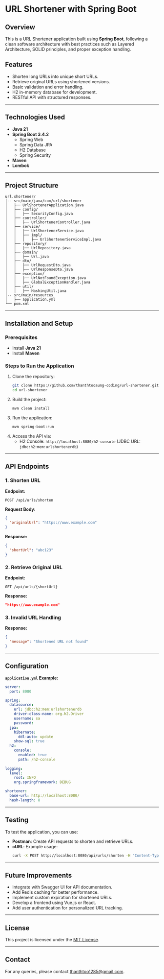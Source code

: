 # URL Shortener with Spring Boot

## Overview
This is a URL Shortener application built using **Spring Boot**, following a clean software architecture with best practices such as Layered Architecture, SOLID principles, and proper exception handling.

## Features
- Shorten long URLs into unique short URLs.
- Retrieve original URLs using shortened versions.
- Basic validation and error handling.
- H2 in-memory database for development.
- RESTful API with structured responses.

---

## Technologies Used
- **Java 21**
- **Spring Boot 3.4.2**
    - Spring Web
    - Spring Data JPA
    - H2 Database
    - Spring Security
- **Maven**
- **Lombok**

---

## Project Structure
```
url.shortener/
│-- src/main/java/com/url/shortener
│   ├── UrlShortenerApplication.java
│   ├── config/
│   │   ├── SecurityConfig.java
│   ├── controller/
│   │   ├── UrlShortenerController.java
│   ├── service/
│   │   ├── UrlShortenerService.java
│   │   ├── impl/
│   │   │   ├── UrlShortenerServiceImpl.java
│   ├── repository/
│   │   ├── UrlRepository.java
│   ├── domain/
│   │   ├── Url.java
│   ├── dto/
│   │   ├── UrlRequestDto.java
│   │   ├── UrlResponseDto.java
│   ├── exception/
│   │   ├── UrlNotFoundException.java
│   │   ├── GlobalExceptionHandler.java
│   ├── util/
│   │   ├── HashingUtil.java
│-- src/main/resources
│   ├── application.yml
└── pom.xml
```

---

## Installation and Setup

### Prerequisites
- Install **Java 21**
- Install **Maven**

### Steps to Run the Application
1. Clone the repository:
   ```bash
   git clone https://github.com/thanthtooaung-coding/url-shortener.git
   cd url-shortener
   ```
2. Build the project:
   ```bash
   mvn clean install
   ```
3. Run the application:
   ```bash
   mvn spring-boot:run
   ```
4. Access the API via:
    - H2 Console: `http://localhost:8080/h2-console` (JDBC URL: `jdbc:h2:mem:urlshortenerdb`)

---

## API Endpoints

### 1. Shorten URL
**Endpoint:**
```
POST /api/urls/shorten
```
**Request Body:**
```json
{
  "originalUrl": "https://www.example.com"
}
```
**Response:**
```json
{
  "shortUrl": "abc123"
}
```

### 2. Retrieve Original URL
**Endpoint:**
```
GET /api/urls/{shortUrl}
```
**Response:**
```json
"https://www.example.com"
```

### 3. Invalid URL Handling
**Response:**
```json
{
  "message": "Shortened URL not found"
}
```

---

## Configuration

**`application.yml` Example:**
```yaml
server:
  port: 8080

spring:
  datasource:
    url: jdbc:h2:mem:urlshortenerdb
    driver-class-name: org.h2.Driver
    username: sa
    password:
  jpa:
    hibernate:
      ddl-auto: update
    show-sql: true
  h2:
    console:
      enabled: true
      path: /h2-console
      
logging:
  level:
    root: INFO
    org.springframework: DEBUG

shortener:
  base-url: http://localhost:8080/
  hash-length: 8
```

---

## Testing
To test the application, you can use:
- **Postman**: Create API requests to shorten and retrieve URLs.
- **cURL**: Example usage:
  ```bash
  curl -X POST http://localhost:8080/api/urls/shorten -H "Content-Type: application/json" -d '{"originalUrl":"https://www.example.com"}'
  ```

---

## Future Improvements
- Integrate with Swagger UI for API documentation.
- Add Redis caching for better performance.
- Implement custom expiration for shortened URLs.
- Develop a frontend using Vue.js or React.
- Add user authentication for personalized URL tracking.

---

## License
This project is licensed under the [MIT License](LICENSE).

---

## Contact
For any queries, please contact [thanthtoo1285@gmail.com](mailto:thanthtoo1285@gmail.com).